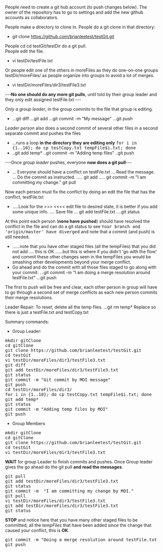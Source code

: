People need to create a git hub account (to push changes below).
The owner of the repository has to go to settings and add the new github accounts as collaborators. 

People make a directory to clone in.
People do a git clone in that directory:
+ git clone https://github.com/brianleetest/testGit.git

People cd cd testGit/testDir do a git pull.  
People edit the file. 
+ vi testDir/testFile.txt 

Or people edit  one of the others in moreFiles as they do one-on-one groups testDir/moreFiles/
  as people organize into groups to avoid a lot of merges.
+ vi testDir/moreFiles/dir3/testFile3.txt 

---<b>No one should do any more git pulls</b>, until told by their group leader and they only edit assigned  testFile.txt ---

<em>Only a group leader</em>, in the group commits to the file that group is editing.
+ ...git diff
...git add
...git commit -m "My message"
...git push


<em>Leader person</em> also does a second commit of several other files in a second separate commit and pushes the files 
+ ...runs a loop <b>in the directory they are editing only</b>  <tt>for i in {1..10}; do cp testCopy.txt tempFile$i.txt; done </tt>
+ ..git add temp*
..git commit -m "Adding temp files"
..git push

---Once <em>group leader</em> pushes, everyone <b>now does a git pull</b>---
+ ... Everyone should have a conflict on testFile.txt
... Read the message.
... Do the commit as instructed.
..... git add
..... git commit -m  "I am committing my change."
git pull

Now each person must fix the conflict by doing an edit the file that has the conflict, testFile.txt
+ .....Look for the >>>  <<<<  edit file to desired state, it is better if you add some unique info.
.... Save file
... git add testFile.txt
....git status

At this point each person (<b>none have pushed</b>) should have resolved the conflict in the file and can do a git status to see <tt>Your branch and 'origin/master' have diverged</tt> and note that a commit (and push) is still needed.
+ ......note that you have other staged files (all the tempFiles) that you did not add .... this is OK
......but this is where if you didn't 'go with the flow' and commit these other changes seen in the tempFiles you would be smashing other developments beyond your merge conflict.
+ Go ahead and do the commit with all those files staged to go along with your commit.  ...git commit -m "I am doing a merge resolution around testFile.txt"
...git push

The first to push will be free and clear, each other person in group will have to go through
a second set of  merge conflicts as each new person commits their merge resolutions.


Leader Repair:  To reset, delete all the temp files.
...git rm temp* 
Replace so there is just a testFile.txt  and testCopy.txt


Summary commands:

+ Group Leader:
<pre>
mkdir gitClone
cd gitClone
git clone https://github.com/brianleetest/testGit.git
cd testGit
vi testDir/moreFiles/dir3/testFile3.txt
git diff
git add testDir/moreFiles/dir3/testFile3.txt
git status
git commit -m "Git commit by MOI message"
git push
cd testDir/moreFiles/dir3/
for i in {1..10}; do cp testCopy.txt tempFile$i.txt; done 
git add temp*
git status
git commit -m "Adding temp files by MOI"
git push
</pre>

+ Group Members
<pre>
mkdir gitClone
cd gitClone
git clone https://github.com/brianleetest/testGit.git
cd testGit
vi testDir/moreFiles/dir3/testFile3.txt
</pre>
<B>WAIT</B> for group Leader to finish commits and pushes.
Once Group leader gives the go ahead do the git pull <b>and read the messages</b>.
<pre>
git pull
git add testDir/moreFiles/dir3/testFile3.txt
git status
git commit -m  "I am committing my change by MOI."
git pull
vi testDir/moreFiles/dir3/testFile3.txt
git add testDir/moreFiles/dir3/testFile3.txt
git status
</pre>
<b>STOP</b> and notice here that you have many other staged files to be committed, all the <em>tempFiles</em> that have been added since the change that caused your conflict, this is <b>OK</b>.
<pre>
git commit -m "Doing a merge resolution around testFile.txt by MOI"
git push
</pre>
